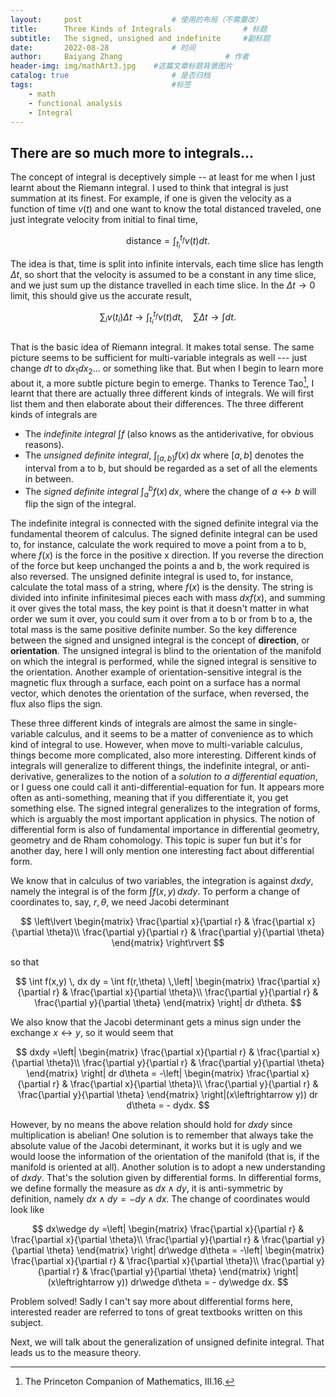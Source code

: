 ```yaml
---
layout:     post   				    # 使用的布局（不需要改）
title:      Three Kinds of Integrals				# 标题 
subtitle:   The signed, unsigned and indefinite     #副标题
date:       2022-08-28				# 时间
author:     Baiyang Zhang 						# 作者
header-img: img/mathArt3.jpg 	#这篇文章标题背景图片
catalog: true 						# 是否归档
tags:								#标签
    - math
    - functional analysis
    - Integral
---
```



## There are so much more to integrals...

The concept of integral is deceptively simple --  at least for me when I just learnt about the Riemann integral. I used to think that integral is just summation at its finest. For example, if one is given the velocity as a function of time $v(t)$ and one want to know the total distanced traveled, one just integrate velocity from initial to final time,   

$$\text{distance} = \int_{t_i}^{t_f} {v}(t) dt.$$


The idea is that, time is split into infinite intervals, each time slice has length $\Delta t$, so short that the velocity is assumed to be a constant in any time slice, and we just sum up the distance travelled in each time slice. In the $\Delta t \to 0$ limit, this should give us the accurate result,  

$$\sum_i {v}(t_i) \Delta t \to \int_{t_i}^{t_f} {v}(t) dt, \quad \sum \Delta t \to \int dt.$$  
That is the basic idea of Riemann integral. It makes total sense. The same picture seems to be sufficient for multi-variable integrals as well --- just change $dt$ to $dx_{1} dx_{2} \dots$ or something like that. But when I begin to learn more about it, a more subtle picture begin to emerge. Thanks to Terence Tao[^1], I learnt that there are actually three different kinds of integrals. We will first list them and then elaborate about their differences. The three different kinds of integrals are

[^1]: The Princeton Companion of Mathematics, III.16.

- The *indefinite integral* $\int f$ (also knows as the antiderivative, for obvious reasons). 
- The *unsigned definite integral*, $\int_{[a,b]} f(x) \, dx$ where $[a,b]$ denotes the interval from a to b, but should be regarded as a set of all the elements in between.
- The *signed definite integral* $\int_{a}^b f(x) \, dx$, where the change of $a \leftrightarrow b$ will flip the sign of the integral.

The indefinite integral is connected with the signed definite integral via the fundamental theorem of calculus. The signed definite integral can be used to, for instance, calculate the work required to move a point from a to b, where $f(x)$ is the force in the positive x direction. If you reverse the direction of the force but keep unchanged the points a and b, the work required is also reversed. The unsigned definite integral is used to, for instance, calculate the total mass of a string, where $f(x)$ is the density. The string is divided into infinite infinitesimal pieces each with mass $dx f(x)$, and summing it over gives the total mass, the key point is that it doesn't matter in what order we sum it over, you could sum it over from a to b or from b to a, the total mass is the same positive definite number. So the key difference between the signed and unsigned integral is the concept of **direction**, or **orientation**. The unsigned integral is blind to the orientation of the manifold on which the integral is performed, while the signed integral is sensitive to the orientation. Another example of orientation-sensitive integral is the magnetic flux through a surface, each point on a surface has a normal vector, which denotes the orientation of the surface, when reversed, the flux also flips the sign.

These three different kinds of integrals are almost the same in single-variable calculus, and it seems to be a matter of convenience as to which kind of integral to use. However, when move to multi-variable calculus, things become more complicated, also more interesting. Different kinds of integrals will generalize to different things, the indefinite integral, or anti-derivative, generalizes to the notion of a *solution to a differential equation*, or I guess one could call it anti-differential-equation for fun.  It appears more often as anti-something, meaning that if you differentiate it, you get something else. The signed integral generalizes to the integration of forms, which is arguably the most important application in physics.  The notion of differential form is also of fundamental importance in differential geometry, geometry and de Rham cohomology. This topic is super fun but it's for another day, here I will only mention one interesting fact about differential form.

We know that in calculus of two variables, the integration is against $dx dy$, namely the integral is of the form $\int f(x,y) \, dx dy$. To perform a change of coordinates to, say, $r,\theta$, we need Jacobi determinant  

$$
\left\lvert    \begin{matrix} 
\frac{\partial x}{\partial r} & \frac{\partial x}{\partial \theta}\\
\frac{\partial y}{\partial r} & \frac{\partial y}{\partial \theta}
\end{matrix} \right\rvert
$$

so that  

$$
\int f(x,y) \, dx dy = \int f(r,\theta) \,\left|    \begin{matrix} 
\frac{\partial x}{\partial r} & \frac{\partial x}{\partial \theta}\\
\frac{\partial y}{\partial r} & \frac{\partial y}{\partial \theta}
\end{matrix} \right| dr d\theta. 
$$

We also know that the Jacobi determinant gets a minus sign under the exchange $x \leftrightarrow y$, so it would seem that   

$$
dxdy =\left| \begin{matrix} 
\frac{\partial x}{\partial r} & \frac{\partial x}{\partial \theta}\\
\frac{\partial y}{\partial r} & \frac{\partial y}{\partial \theta}
\end{matrix} \right| dr d\theta = -\left| \begin{matrix} 
\frac{\partial x}{\partial r} & \frac{\partial x}{\partial \theta}\\
\frac{\partial y}{\partial r} & \frac{\partial y}{\partial \theta}
\end{matrix} \right|(x\leftrightarrow y)) dr d\theta = - dydx.
$$

However, by no means the above relation should hold for $dx dy$ since multiplication is abelian! One solution is to remember that always take the absolute value of the Jacobi determinant, it works but it is ugly and we would loose the information of the orientation of the manifold (that is, if the manifold is oriented at all). Another solution is to adopt a new understanding of $dx dy$. That's the solution given by differential forms. In differential forms, we define formally the measure as $dx \wedge dy$, it is anti-symmetric by definition, namely $dx\wedge dy = - dy \wedge dx$. The change of coordinates would look like

$$
dx\wedge dy =\left| \begin{matrix} 
\frac{\partial x}{\partial r} & \frac{\partial x}{\partial \theta}\\
\frac{\partial y}{\partial r} & \frac{\partial y}{\partial \theta}
\end{matrix} \right|
dr\wedge d\theta = -\left| \begin{matrix} 
\frac{\partial x}{\partial r} & \frac{\partial x}{\partial \theta}\\
\frac{\partial y}{\partial r} & \frac{\partial y}{\partial \theta}
\end{matrix} \right|(x\leftrightarrow y)) dr\wedge d\theta = - dy\wedge dx.
$$

Problem solved! Sadly I can't say more about differential forms here, interested reader are referred to tons of great textbooks written on this subject.

Next, we will talk about the generalization of unsigned definite integral. That leads us to the measure theory.